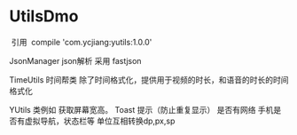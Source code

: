 # UtilsDmo

 引用 
 compile 'com.ycjiang:yutils:1.0.0'
 
 
JsonManager  json解析  采用 fastjson

TimeUtils  时间帮类
除了时间格式化，提供用于视频的时长，和语音的时长的时间格式化

YUtils  类例如
获取屏幕宽高。 Toast 提示（防止重复显示） 是否有网络
手机是否有虚拟导航，状态栏等 单位互相转换dp,px,sp 
 
